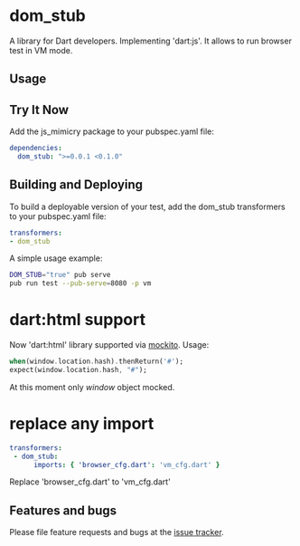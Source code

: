 # dom_stub

A library for Dart developers.
Implementing 'dart:js'. It allows to run browser test in VM mode.

## Usage


Try It Now
-----------
Add the js_mimicry package to your pubspec.yaml file:

```yaml
dependencies:
  dom_stub: ">=0.0.1 <0.1.0"
```

Building and Deploying
----------------------

To build a deployable version of your test, add the dom_stub transformers to your
pubspec.yaml file:

```yaml
transformers:
- dom_stub
```

A simple usage example:

```bash
DOM_STUB="true" pub serve
pub run test --pub-serve=8080 -p vm
```
# dart:html support
Now 'dart:html' library supported via [mockito](https://github.com/fibulwinter/dart-mockito). Usage:
```dart
when(window.location.hash).thenReturn('#');
expect(window.location.hash, "#");
```
At this moment only _window_ object mocked.

# replace any import

```yaml
transformers:
 - dom_stub:
      imports: { 'browser_cfg.dart': 'vm_cfg.dart' }
```
Replace 'browser_cfg.dart' to 'vm_cfg.dart'

## Features and bugs

Please file feature requests and bugs at the [issue tracker][tracker].

[tracker]: https://github.com/DisDis/dom_stub/issues
